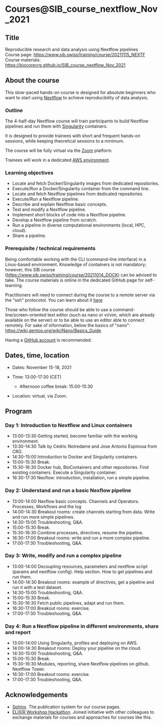 # Courses@SIB_course_nextflow_Nov_2021

## Title

Reproducible research and data analysis using Nextflow pipelines
<br>
Course page: https://www.sib.swiss/training/course/20211115_NEXTF
Course materials: https://biocorecrg.github.io/SIB_course_nextflow_Nov_2021

## About the course

This slow-paced hands-on course is designed for absolute beginners who want to start using [Nextflow](https://www.nextflow.io) to achieve reproducibility of data analysis. 

### Outline

The 4-half-day Nextflow course will train participants to build Nextflow pipelines and run them with [Singularity](https://sylabs.io/singularity/)  containers.

It is designed to provide trainees with short and frequent hands-on sessions, while keeping theoretical sessions to a minimum.

The course will be fully virtual via the [Zoom](https://zoom.us/) platform.

Trainees will work in a dedicated [AWS environment](https://en.wikipedia.org/wiki/AWS).


### Learning objectives

* Locate and fetch Docker/Singularity images from dedicated repositories.
* Execute/Run a Docker/Singularity container from the command line.
* Locate and fetch Nextflow pipelines from dedicated repositories.
* Execute/Run a Nextflow pipeline.
* Describe and explain Nextflow basic concepts.
* Test and modify a Nextflow pipeline.
* Implement short blocks of code into a Nextflow pipeline.
* Develop a Nextflow pipeline from scratch.
* Run a pipeline in diverse computational environments (local, HPC, cloud).
* Share a pipeline.

### Prerequisite / technical requirements

Being comfortable working with the CLI (command-line interface) in a Linux-based environment.
Knowledge of containers is not mandatory; however, this SIB course (https://www.sib.swiss/training/course/20211014_DOCK) can be advised to take. The course materials is online in the dedicated GitHub page for self-learning.

Practitioners will need to connect during the course to a remote server via the "ssh" protocotol. You can learn about it [here](https://www.hostinger.com/tutorials/ssh-tutorial-how-does-ssh-work)

Those who follow the course should be able to use a command-line/screen-oriented text editor (such as nano or vi/vim, which are already available on the server) or to be able to use an editor able to connect remotely. For sake of information, below the basics of "nano":
https://wiki.gentoo.org/wiki/Nano/Basics_Guide

Having a [GitHub account](https://github.com/join) is recommended. 

## Dates, time, location

* Dates: November 15-18, 2021

* Time: 13:00-17:30 (CET)
  * Afternoon coffee break: 15:00-15:30

* Location: virtual, via Zoom.

## Program

### Day 1: Introduction to Nextflow and Linux containers

* 13:00-13:30 Getting started, become familiar with the working environment.
* 13:30-14:30 Talk by Cédric Notredame and Jose Antonio Espinosa from CRG.
* 14:30-15:00 Introduction to Docker and Singularity containers.
* 15:00-15:30 Break.
* 15:30-16:30 Docker hub, BioContainers and other repositories. Find existing containers. Execute a Singularity container. 
* 16:30-17:30 Nexflow: introduction, installation, run a simple pipeline. 


### Day 2: Understand and run a basic Nexflow pipeline

* 13:00-14:00 Nexflow basic concepts. Channels and Operators. Processes, Workflows and the log
* 14:00-14:30 Breakout rooms: create channels starting from data. Write and run more simple pipelines.
* 14:30-15:00 Troubleshooting, Q&A.
* 15:00-15:30 Break.
* 15:30-16:30 Combine processes, directives, resume the pipeline.
* 16:30-17:00 Breakout rooms: write and run a more complex pipeline.
* 17:00-17:30 Troubleshooting, Q&A.  

### Day 3: Write, modify and run a complex pipeline 

* 13:00-14:00 Decoupling resources, parameters and nextflow script (params and nextflow config). Help section. How to get pipelines and run them.
* 14:00-14:30 Breakout rooms: example of directives, get a pipeline and run it with a test dataset.
* 14:30-15:00 Troubleshooting, Q&A.
* 15:00-15:30 Break.
* 15:30-16:30 Fetch public pipelines, adapt and run them. 
* 16:30-17:00 Breakout rooms: exercise.
* 17:00-17:30 Troubleshooting, Q&A. 

### Day 4: Run a Nextflow pipeline in different environments, share and report

* 13:00-14:00 Using Singularity, profiles and deploying on AWS. 
* 14:00-14:30 Breakout rooms: Deploy your pipeline on the cloud. 
* 14:30-15:00 Troubleshooting, Q&A.
* 15:00-15:30 Break.
* 15:30-16:30 Modules, reporting, share Nextflow pipelines on github. Nextflow Tower.
* 16:30-17:00 Breakout rooms: exercise. 
* 17:00-17:30 Troubleshooting, Q&A.  





## Acknowledgements

* [Sphinx](https://www.sphinx-doc.org/). The publication system for our course pages.
* [ELIXIR Workshop Hackathon](https://github.com/vibbits/containers-workflow-hackathon). Joined initiative with other colleagues to exchange materials for courses and approaches for courses like this.
